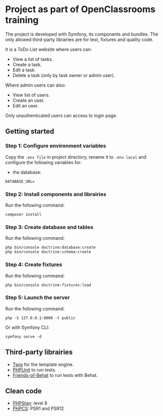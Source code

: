 # Project as part of OpenClassrooms training

The project is developed with Symfony, its components and bundles. The only allowed third-party librairies are for test, fixtures and quality code.

It is a ToDo List website where users can:

-   View a list of tasks.
-   Create a task.
-   Edit a task.
-   Delete a task (only by task owner or admin user).

Where admin users can also:

-   View list of users.
-   Create an user.
-   Edit an user.

Only unauthenticated users can access to login page.

## Getting started
### Step 1: Configure environment variables
Copy the `.env file` in project directory, rename it to `.env.local` and configure the following variables for:
-   the database:
```false
DATABASE_URL=
 ```

### Step 2: Install components and librairies
Run the following command:
```false
composer install
```

### Step 3: Create database and tables
Run the following command:
```false
php bin/console doctrine:database:create
php bin/console doctrine:schema:create
```

### Step 4: Create fixtures
Run the following command:
```false
php bin/console doctrine:fixtures:load
```

### Step 5: Launch the server
Run the following command:
```false
php -S 127.0.0.1:8000 -t public
```

Or with Symfony CLI:
```false
symfony serve -d
```

## Third-party librairies
-   [Twig](https://github.com/twigphp/Twig) for the template engine.
-   [PHPUnit](https://github.com/sebastianbergmann/phpunit) to run tests.
-   [Friends-of-Behat](https://github.com/FriendsOfBehat) to run tests with Behat.

## Clean code
-   [PHPStan](https://github.com/phpstan/phpstan): level 8
-   [PHPCS](https://github.com/squizlabs/PHP_CodeSniffer): PSR1 and PSR12
